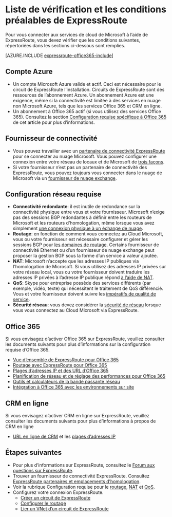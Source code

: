 <properties
   pageTitle="Conditions requises pour l’adoption de ExpressRoute | Microsoft Azure"
   description="Cette page fournit une liste des exigences à respecter avant de commander un circuit de ExpressRoute d’Azure."
   documentationCenter="na"
   services="expressroute"
   authors="cherylmc"
   manager="carmonm"
   editor=""/>
<tags
   ms.service="expressroute"
   ms.devlang="na"
   ms.topic="get-started-article"
   ms.tgt_pltfrm="na"
   ms.workload="infrastructure-services"
   ms.date="10/10/2016"
   ms.author="cherylmc"/>


# <a name="expressroute-prerequisites--checklist"></a>Liste de vérification et les conditions préalables de ExpressRoute  

Pour vous connecter aux services de cloud de Microsoft à l’aide de ExpressRoute, vous devez vérifier que les conditions suivantes, répertoriées dans les sections ci-dessous sont remplies.

[AZURE.INCLUDE [expressroute-office365-include](../../includes/expressroute-office365-include.md)]

## <a name="azure-account"></a>Compte Azure

- Un compte Microsoft Azure valide et actif. Ceci est nécessaire pour le circuit de ExpressRoute l’installation. Circuits de ExpressRoute sont des ressources de l’abonnement Azure. Un abonnement Azure est une exigence, même si la connectivité est limitée à des services en nuage non Microsoft Azure, tels que les services Office 365 et CRM en ligne.
- Un abonnement à Office 365 actif (si vous utilisez des services Office 365). Consultez la section [Configuration requise spécifique à Office 365](#office-365-specific-requirements) de cet article pour plus d’informations.

## <a name="connectivity-provider"></a>Fournisseur de connectivité
- Vous pouvez travailler avec un [partenaire de connectivité ExpressRoute](expressroute-locations.md#partners) pour se connecter au nuage Microsoft. Vous pouvez configurer une connexion entre votre réseau de locaux et de Microsoft de [trois façons](expressroute-introduction.md#howtoconnect). 
- Si votre fournisseur n’est pas un partenaire de connectivité des ExpressRoute, vous pouvez toujours vous connecter dans le nuage de Microsoft via un [fournisseur de nuage exchange](expressroute-locations.md#nonpartners).

## <a name="network-requirements"></a>Configuration réseau requise
- **Connectivité redondante**: il est inutile de redondance sur la connectivité physique entre vous et votre fournisseur. Microsoft n’exige pas des sessions BGP redondantes à définir entre les routeurs de Microsoft et les routeurs d’homologation, même lorsque vous avez simplement [une connexion physique à un échange de nuage](expressroute-faqs.md#onep2plink). 
- **Routage**: en fonction de comment vous connectez au Cloud Microsoft, vous ou votre fournisseur est nécessaire configurer et gérer les sessions BGP pour [les domaines de routage](expressroute-circuit-peerings.md). Certains fournisseur de connectivité Ethernet ou d’un fournisseur de nuage exchange peut proposer la gestion BGP sous la forme d’un service à valeur ajoutée.
- **NAT**: Microsoft n’accepte que les adresses IP publiques via l’homologation de Microsoft. Si vous utilisez des adresses IP privées sur votre réseau local, vous ou votre fournisseur doivent traduire les adresses IP privées à l’adresse IP publique répond [à l’aide de NAT](expressroute-nat.md).
- **QoS**: Skype pour entreprise possède des services différents (par exemple, vidéo, texte) qui nécessitent le traitement de QoS différencié. Vous et votre fournisseur doivent suivre les [impératifs de qualité de service](expressroute-qos.md).
- **Sécurité réseau**: vous devez considérer la [sécurité de réseau](../best-practices-network-security.md) lorsque vous vous connectez au Cloud Microsoft via ExpressRoute.
 
## <a name="office-365"></a>Office 365

Si vous envisagez d’activer Office 365 sur ExpressRoute, veuillez consulter les documents suivants pour plus d’informations sur la configuration requise d’Office 365.


- [Vue d’ensemble de ExpressRoute pour Office 365](https://support.office.com/en-us/article/Azure-ExpressRoute-for-Office-365-6d2534a2-c19c-4a99-be5e-33a0cee5d3bd)
- [Routage avec ExpressRoute pour Office 365](https://support.office.com/en-us/article/Routing-with-ExpressRoute-for-Office-365-e1da26c6-2d39-4379-af6f-4da213218408)
- [Plages d’adresses IP et des URL d’Office 365](https://support.office.com/en-us/article/Office-365-URLs-and-IP-address-ranges-8548a211-3fe7-47cb-abb1-355ea5aa88a2)
- [Planification de réseau et de réglage des performances pour Office 365](https://support.office.com/en-us/article/Network-planning-and-performance-tuning-for-Office-365-e5f1228c-da3c-4654-bf16-d163daee8848)
- [Outils et calculateurs de la bande passante réseau](https://support.office.com/en-us/article/Network-and-migration-planning-for-Office-365-f5ee6c33-bcd7-4b0b-b0f8-dc1d9fb8d132)
- [Intégration à Office 365 avec les environnements sur site](https://support.office.com/en-us/article/Office-365-integration-with-on-premises-environments-263faf8d-aa21-428b-aed3-2021837a4b65)

## <a name="crm-online"></a>CRM en ligne 
Si vous envisagez d’activer CRM en ligne sur ExpressRoute, veuillez consulter les documents suivants pour plus d’informations à propos de CRM en ligne

- [URL en ligne de CRM](https://support.microsoft.com/kb/2655102) et les [plages d’adresses IP](https://support.microsoft.com/kb/2728473)

## <a name="next-steps"></a>Étapes suivantes

- Pour plus d’informations sur ExpressRoute, consultez le [Forum aux questions sur ExpressRoute](expressroute-faqs.md).
- Trouver un fournisseur de connectivité ExpressRoute. Consultez [ExpressRoute partenaires et emplacements d’homologation](expressroute-locations.md).
- Voir la rubrique Configuration requise pour le [routage](expressroute-routing.md), [NAT](expressroute-nat.md) et [QoS](expressroute-qos.md).
- Configurez votre connexion ExpressRoute.
    - [Créer un circuit de ExpressRoute](expressroute-howto-circuit-classic.md)
    - [Configurer le routage](expressroute-howto-routing-classic.md)
    - [Lier un VNet d’un circuit de ExpressRoute](expressroute-howto-linkvnet-classic.md)


